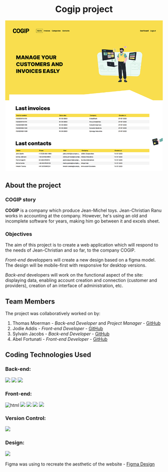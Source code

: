 <h1 align="center">Cogip project</h1>


<p align="center">

<img src="public/assets/img/cogip_homepage.png" alt="design overview for this">

</p>



## About the project
### COGIP story
**COGIP** is a company which produce Jean-Michel toys. 
Jean-Christian Ranu works in accounting at the company. However, he's using an old and incomplete software for years, making him go between it and excels sheet.

### Objectives
The aim of this project is to create a web application which will respond to the needs of Jean-Christian and so far, to the company COGIP.

*Front-end* developpers will create a new design based on a figma model. The design will be mobile-first with responsive for desktop versions.

*Back-end* developers will work on the functional aspect of the site: displaying data, enabling account creation and connection (customer and providers), creation of an interface of administration, etc.


## Team Members
The project was collaboratively worked on by:

1. Thomas Moerman - *Back-end Developer* and *Project Manager* - [GitHub](https://github.com/ThomMoerman)
2. Jodie Addis - *Front-end Developer* - [GitHub](https://github.com/JodieAddis) 
3. Sylvain Jacobs - *Back-end Developer* - [GitHub](https://github.com/Alphit7)
4. Abel Fortunati - *Front-end Developer* - [GitHub](https://github.com/AbelF93)


## Coding Technologies Used
### **Back-end**:
<img src="https://img.shields.io/badge/PHP-777BB4?&logo=php&logoColor=white&style=for-the-badge">
<img src="https://img.shields.io/badge/MySQL-black?&logo=mysql&logoColor=white&style=for-the-badge">
<img src="https://img.shields.io/badge/PHPMyAdmin-90E59A.svg?&logo=phpmyadmin&logoColor=black&style=for-the-badge">

### **Front-end**:

 <img src="https://img.shields.io/badge/HTML5-E34F26?style=for-the-badge&logo=html5&logoColor=white" alt="html"/>
 <img src="https://img.shields.io/badge/CSS-blue?&logo=visual%20studio%20code&style=for-the-badge">
 <img src="https://img.shields.io/badge/Sass-CC6699?&logo=sass&logoColor=white&style=for-the-badge">
 <img src="https://img.shields.io/badge/JavaScript-yellow?&logo=javascript&logoColor=white&style=for-the-badge">
 <img src="https://img.shields.io/badge/Typescript-0078D4?&logo=typescript&logoColor=white&style=for-the-badge">

### **Version Control**:

<img src="https://img.shields.io/badge/Git-red?&logo=git&logoColor=white&style=for-the-badge">

### **Design**:
<img src="https://img.shields.io/badge/Figma-F24E1E?&logo=figma&logoColor=white&style=for-the-badge">

Figma was using to recreate the aesthetic of the website - [Figma Design](https://www.figma.com/file/PS5hPdhywkRfxreITOYwba/Cogip?type=design&node-id=15-463&mode=design&t=FCt9ucWf2tz98Bw5-0)